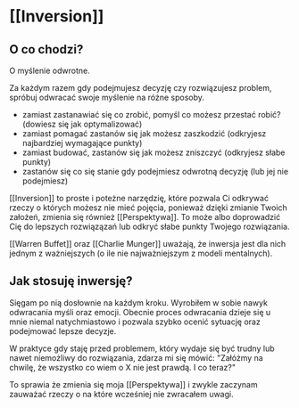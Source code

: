 # [[Inversion]]
## O co chodzi? 
O myślenie odwrotne.

Za każdym razem gdy podejmujesz decyzję czy rozwiązujesz problem, spróbuj odwracać swoje myślenie na różne sposoby.

- zamiast zastanawiać się co zrobić, pomyśl co możesz przestać robić? (dowiesz się jak optymalizować)
- zamiast pomagać zastanów się jak możesz zaszkodzić (odkryjesz najbardziej wymagające punkty)
- zamiast budować, zastanów się jak możesz zniszczyć (odkryjesz słabe punkty)
- zastanów się co się stanie gdy podejmiesz odwrotną decyzję (lub jej nie podejmiesz)

[[Inversion]] to proste i poteżne narzędzię, które pozwala Ci odkrywać rzeczy o których możesz nie mieć pojęcia, ponieważ dzięki zmianie Twoich założeń, zmienia się również [[Perspektywa]]. To może albo doprowadzić Cię do lepszych rozwiązązań lub odkryć słabe punkty Twojego rozwiązania.  

[[Warren Buffet]] oraz [[Charlie Munger]] uważają, że inwersja jest dla nich jednym z ważniejszych (o ile nie najważniejszym z modeli mentalnych).

## Jak stosuję inwersję?
Sięgam po nią dosłownie na każdym kroku. Wyrobiłem w sobie nawyk odwracania myśli oraz emocji. Obecnie proces odwracania dzieje się u mnie niemal natychmiastowo i pozwala szybko ocenić sytuację oraz podejmować lepsze decyzje. 

W praktyce gdy staję przed problemem, który wydaje się być trudny lub nawet niemożliwy do rozwiązania, zdarza mi się mówić: "Załóżmy na chwilę, że wszystko co wiem o X nie jest prawdą. I co teraz?"

To sprawia że zmienia się moja [[Perspektywa]] i zwykle zaczynam zauważać rzeczy o na które wcześniej nie zwracałem uwagi. 

